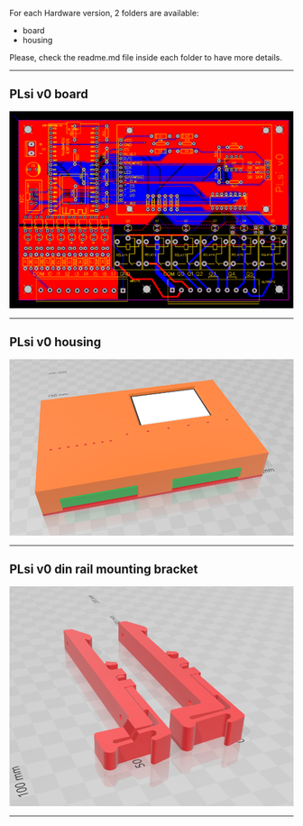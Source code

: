 For each Hardware version, 2 folders are available:

+ board
+ housing

Please, check the readme.md file inside each folder to have more details.

------------------------------------------------------------------

## PLsi v0 board

![](./v0/board/pictures/PLsi_board.svg)

------------------------------------------------------------------

## PLsi v0 housing

![](./v0/housing/pictures/PLsi_v0-Assembly.png)

------------------------------------------------------------------

## PLsi v0 din rail mounting bracket

![](./v0/housing/pictures/din_rail_mount_1.png)

------------------------------------------------------------------
